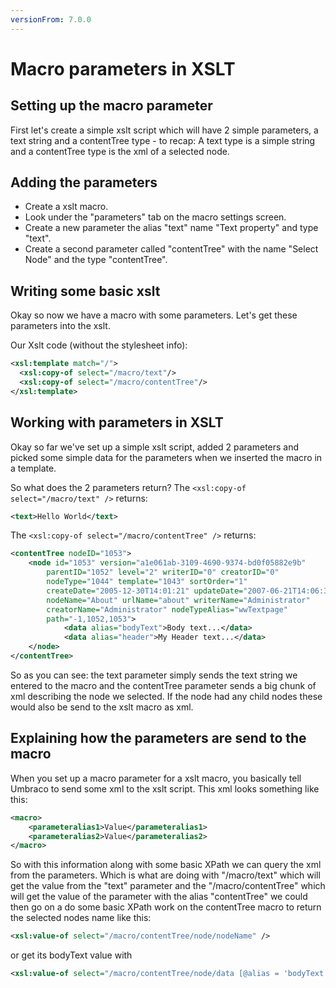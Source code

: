 ```yaml
---
versionFrom: 7.0.0
---
```


# Macro parameters in XSLT

## Setting up the macro parameter
First let's create a simple xslt script which will have 2 simple parameters, a text string and a contentTree type - to recap: A text type is a simple string and a contentTree type is the xml of a selected node.

## Adding the parameters
- Create a xslt macro.
- Look under the "parameters" tab on the macro settings screen.
- Create a new parameter the alias "text" name "Text property" and type "text".
- Create a second parameter called "contentTree" with the name "Select Node" and the type "contentTree".
 

## Writing some basic xslt 
Okay so now we have a macro with some parameters. Let's get these parameters into the xslt. 

Our Xslt code (without the stylesheet info):

```xml
<xsl:template match="/">
  <xsl:copy-of select="/macro/text"/>
  <xsl:copy-of select="/macro/contentTree"/> 
</xsl:template>
```

## Working with parameters in XSLT
Okay so far we've set up a simple xslt script, added 2 parameters and picked some simple data for the parameters when we inserted the macro in a template. 

So what does the 2 parameters return?
The `<xsl:copy-of select="/macro/text" />` returns:

```xml
<text>Hello World</text>
```

The `<xsl:copy-of select="/macro/contentTree" />` returns:

```xml
<contentTree nodeID="1053">
    <node id="1053" version="a1e061ab-3109-4690-9374-bd0f05882e9b" 
        parentID="1052" level="2" writerID="0" creatorID="0" 
        nodeType="1044" template="1043" sortOrder="1" 
        createDate="2005-12-30T14:01:21" updateDate="2007-06-21T14:06:32" 
        nodeName="About" urlName="about" writerName="Administrator" 
        creatorName="Administrator" nodeTypeAlias="wwTextpage" 
        path="-1,1052,1053">
            <data alias="bodyText">Body text...</data>
            <data alias="header">My Header text...</data>
    </node>
</contentTree>
```
	
So as you can see: the text parameter simply sends the text string we entered to the macro and the contentTree parameter sends a big chunk of xml describing the node we selected. If the node had any child nodes these would also be send to the xslt macro as xml.

## Explaining how the parameters are send to the macro
When you set up a macro parameter for a xslt macro, you basically tell Umbraco to send some xml to the xslt script. This xml looks something like this: 

```xml
<macro>
    <parameteralias1>Value</parameteralias1>
    <parameteralias2>Value</parameteralias2>
</macro>
```
	
So with this information along with some basic XPath we can query the xml from the parameters. Which is what are doing with "/macro/text" which will get the value from the "text" parameter and the "/macro/contentTree" which will get the value of the parameter with the alias "contentTree" we could then go on a do some basic XPath work on the contentTree macro to return the selected nodes name like this:

```xml
<xsl:value-of select="/macro/contentTree/node/nodeName" />
```

or get its bodyText value with

```xml
<xsl:value-of select="/macro/contentTree/node/data [@alias = 'bodyText']" />
```
